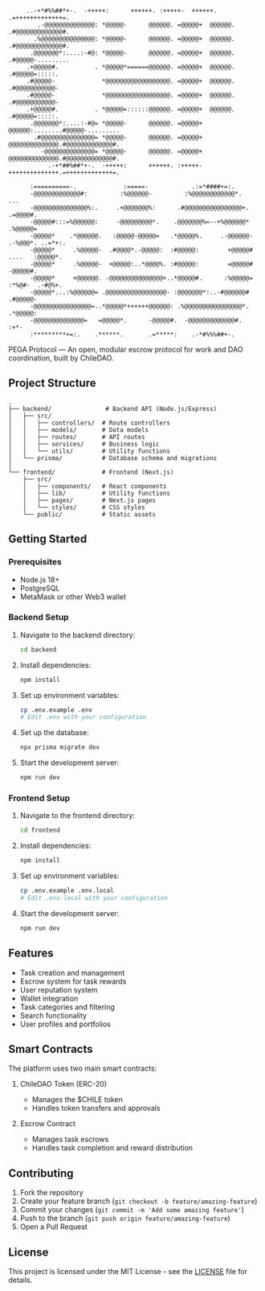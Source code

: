          ..-+*#%%##*+-.  -+++++:      ++++++. :+++++-  ++++++.       .=+++++++++++++=.
            .-@@@@@@@@@@@@@@: *@@@@@-      @@@@@@. =@@@@@+  @@@@@@.       .#@@@@@@@@@@@@@#.
           .%@@@@@@@@@@@@@@@: *@@@@@-      @@@@@@. =@@@@@+  @@@@@@.       .#@@@@@@@@@@@@@#.
          .@@@@@@@*:....:-#@: *@@@@@-      @@@@@@. =@@@@@+  @@@@@@.       .#@@@@@-.........
         .+@@@@@#.          . *@@@@@*======@@@@@@. =@@@@@+  @@@@@@.       .#@@@@@=:::::.
         .#@@@@@-             *@@@@@@@@@@@@@@@@@@. =@@@@@+  @@@@@@.       .#@@@@@@@@@@@-
         .#@@@@@-             *@@@@@@@@@@@@@@@@@@. =@@@@@+  @@@@@@.       .#@@@@@@@@@@@-
         .+@@@@@#.          . *@@@@@=::::::@@@@@@. =@@@@@+  @@@@@@.       .#@@@@@=:::::.
          .@@@@@@@*:....:-#@= *@@@@@-      @@@@@@. =@@@@@+  @@@@@@:........#@@@@@-.........
           .#@@@@@@@@@@@@@@@= *@@@@@-      @@@@@@. =@@@@@+  @@@@@@@@@@@@@@.#@@@@@@@@@@@@@#.
             -@@@@@@@@@@@@@@= *@@@@@-      @@@@@@. =@@@@@+  @@@@@@@@@@@@@@.#@@@@@@@@@@@@@#.
               .-+*##%##*+-.  -+++++:      ++++++. :+++++-  ++++++++++++++.=+++++++++++++=.

          :==========-.             :=====-            .:=*####+=:.
          -@@@@@@@@@@@@@#:         :%@@@@@@-         :%@@@@@@@@@@@@*.        ...
          -@@@@@@@@@@@@@@@%:.     .+@@@@@@@%:      .#@@@@@@@@@@@@@@@@+.   .=@@@@#.
          -@@@@@#:::=%@@@@@@:     -@@@@@@@@@*.    .@@@@@@@%=--+%@@@@@@*   .%@@@@@=
          -@@@@@*    .*@@@@@@.   :@@@@@-@@@@@=   .*@@@@@%.     .-@@@@@@-  .-%@@@*. ..=*+:.
          -@@@@@*     .%@@@@@-  .#@@@@*.-@@@@@:  :#@@@@@:        +@@@@@#    ....   :@@@@@*.
          -@@@@@*     .%@@@@@-  +@@@@@:..*@@@@%. :#@@@@@:        =@@@@@#           -@@@@@#.
          -@@@@@*     +@@@@@@. -@@@@@@@@@@@@@@@+..*@@@@@#.      :%@@@@@=   :*%@#-  .-#@%+.
          -@@@@@*...:%@@@@@@= .@@@@@@@@@@@@@@@@@- :@@@@@@@*:..-#@@@@@@#   .#@@@@@-
          -@@@@@@@@@@@@@@@@=..*@@@@@*++++++@@@@@@: .%@@@@@@@@@@@@@@@@*.   .*@@@@@:
          -@@@@@@@@@@@@@@=   =@@@@@*.      -@@@@@#.  -@@@@@@@@@@@@@#.       :+*-
          :*********+=:.    .******.       .=*****:    .-*#%%%##+-.

PEGA Protocol — An open, modular escrow protocol for work and DAO coordination, built by ChileDAO.

## Project Structure

```
.
├── backend/               # Backend API (Node.js/Express)
│   ├── src/
│   │   ├── controllers/  # Route controllers
│   │   ├── models/       # Data models
│   │   ├── routes/       # API routes
│   │   ├── services/     # Business logic
│   │   └── utils/        # Utility functions
│   └── prisma/           # Database schema and migrations
│
└── frontend/             # Frontend (Next.js)
    ├── src/
    │   ├── components/   # React components
    │   ├── lib/          # Utility functions
    │   ├── pages/        # Next.js pages
    │   └── styles/       # CSS styles
    └── public/           # Static assets
```

## Getting Started

### Prerequisites

- Node.js 18+
- PostgreSQL
- MetaMask or other Web3 wallet

### Backend Setup

1. Navigate to the backend directory:

   ```bash
   cd backend
   ```

2. Install dependencies:

   ```bash
   npm install
   ```

3. Set up environment variables:

   ```bash
   cp .env.example .env
   # Edit .env with your configuration
   ```

4. Set up the database:

   ```bash
   npx prisma migrate dev
   ```

5. Start the development server:
   ```bash
   npm run dev
   ```

### Frontend Setup

1. Navigate to the frontend directory:

   ```bash
   cd frontend
   ```

2. Install dependencies:

   ```bash
   npm install
   ```

3. Set up environment variables:

   ```bash
   cp .env.example .env.local
   # Edit .env.local with your configuration
   ```

4. Start the development server:
   ```bash
   npm run dev
   ```

## Features

- Task creation and management
- Escrow system for task rewards
- User reputation system
- Wallet integration
- Task categories and filtering
- Search functionality
- User profiles and portfolios

## Smart Contracts

The platform uses two main smart contracts:

1. ChileDAO Token (ERC-20)

   - Manages the $CHILE token
   - Handles token transfers and approvals

2. Escrow Contract
   - Manages task escrows
   - Handles task completion and reward distribution

## Contributing

1. Fork the repository
2. Create your feature branch (`git checkout -b feature/amazing-feature`)
3. Commit your changes (`git commit -m 'Add some amazing feature'`)
4. Push to the branch (`git push origin feature/amazing-feature`)
5. Open a Pull Request

## License

This project is licensed under the MIT License - see the [LICENSE](LICENSE) file for details.
